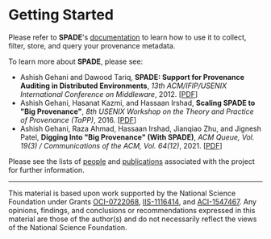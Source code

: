 # Getting Started #

Please refer to **SPADE**'s [documentation](../../wiki) to learn how to use it to collect, filter, store, and query your provenance metadata.

To learn more about **SPADE**, please see:

  * Ashish Gehani and Dawood Tariq, **SPADE: Support for Provenance Auditing in Distributed Environments**, _13th ACM/IFIP/USENIX International Conference on Middleware_, 2012. [[PDF](http://www.csl.sri.com/users/gehani/papers/MW-2012.SPADE.pdf)]
  * Ashish Gehani, Hasanat Kazmi, and Hassaan Irshad, **Scaling SPADE to "Big Provenance"**, _8th USENIX Workshop on the Theory and Practice of Provenance (TaPP)_, 2016. [[PDF](http://www.csl.sri.com/users/gehani/papers/TaPP-2016.Scaling.pdf)]
  * Ashish Gehani, Raza Ahmad, Hassaan Irshad, Jianqiao Zhu, and Jignesh Patel, **Digging Into "Big Provenance" (With SPADE)**, _ACM Queue, Vol. 19(3) / Communications of the ACM, Vol. 64(12)_, 2021. [[PDF](http://www.csl.sri.com/users/gehani/papers/Queue-2021.QuickGrail.pdf)]

Please see the lists of [people](../../wiki/people) and [publications](../../wiki/publications) associated with the project for further information.

<!--
---

This is the current status of the _master_ branch of the repository:

[![Build Status](https://travis-ci.org/ashish-gehani/SPADE.svg?branch=master)](https://travis-ci.org/ashish-gehani/SPADE)
-->

---

This material is based upon work supported by the National Science Foundation under Grants [OCI-0722068](http://www.nsf.gov/awardsearch/showAward?AWD_ID=0722068), [IIS-1116414](http://www.nsf.gov/awardsearch/showAward?AWD_ID=1116414), and [ACI-1547467](http://www.nsf.gov/awardsearch/showAward?AWD_ID=1547467). Any opinions, findings, and conclusions or recommendations expressed in this material are those of the author(s) and do not necessarily reflect the views of the National Science Foundation.

<!--

<sup>1</sup> NSF Grant 0722068: [Scalable Authentication of Grid Data Provenance](http://www.nsf.gov/awardsearch/showAward?AWD_ID=0722068), PI: [Ashish Gehani](http://www.csl.sri.com/people/gehani/)

<sup>2</sup> NSF Grant 1116414: [Scalable Integration and Analysis of the Provenance of Diverse Scientific Data](http://www.nsf.gov/awardsearch/showAward?AWD_ID=1116414), PI: [Ashish Gehani](http://www.csl.sri.com/people/gehani/)

<sup>3</sup> NSF Grant 1547467: [Protecting Provenance Integrity and Privacy] (http://www.nsf.gov/awardsearch/showAward?AWD_ID=1547467), PI: [Ashish Gehani](http://www.csl.sri.com/people/gehani/)

The Apple logo is licensed under the Creative Commons Attribution-Share Alike 3.0 Unported, 2.5 Generic, 2.0 Generic and 1.0 Generic license.

The Linux Tux logo is (c) Larry Ewing, Simon Budig und Anja Gerwinsk and is licensed under the terms of the GNU General Public License version 3.

The Windows logo is in the public domain.

-->
